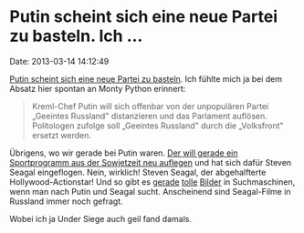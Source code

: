 Putin scheint sich eine neue Partei zu basteln. Ich \...
========================================================

Date: 2013-03-14 14:12:49

[Putin scheint sich eine neue Partei zu
basteln](http://de.rian.ru/zeitungen/20130314/265722102.html). Ich
fühlte mich ja bei dem Absatz hier spontan an Monty Python erinnert:

> Kreml-Chef Putin will sich offenbar von der unpopulären Partei
> „Geeintes Russland" distanzieren und das Parlament auflösen.
> Politologen zufolge soll „Geeintes Russland" durch die „Volksfront"
> ersetzt werden.

Übrigens, wo wir gerade bei Putin waren. [Der will gerade ein
Sportprogramm aus der Sowjetzeit neu
auflegen](http://www.guardian.co.uk/world/2013/mar/13/putin-stalin-era-physical-jerks)
und hat sich dafür Steven Seagal eingeflogen. Nein, wirklich! Steven
Seagal, der abgehalfterte Hollywood-Actionstar! Und so gibt es
[gerade](http://www.steven-seagal.net/xen/index.php?attachments/2012-08-12t080038z_1179305789_gm2e88c188z01_rtrmadp_3_russia-jpg.19107/)
[tolle](http://uk.news.yahoo.com/putin-action-actor-seagal-promote-sports-russia-162318598.html)
[Bilder](http://www.smh.com.au/world/putin-seagal-get-physical-for-russian-kids-20130314-2g1iu.html)
in Suchmaschinen, wenn man nach Putin und Seagal sucht. Anscheinend sind
Seagal-Filme in Russland immer noch gefragt.

Wobei ich ja Under Siege auch geil fand damals.

